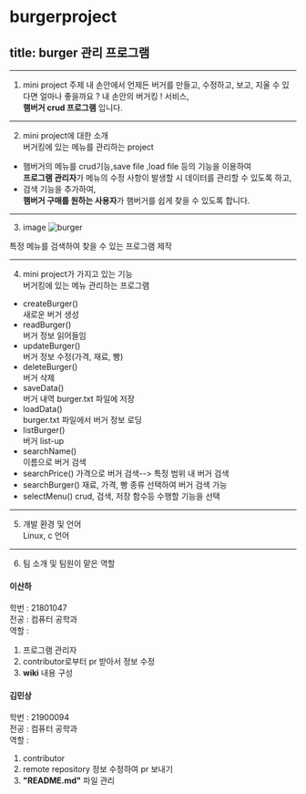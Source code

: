 # burgerproject
## title: burger 관리 프로그램
___
1. mini project 주제
내 손안에서 언제든 버거를 만들고, 수정하고, 보고, 지울 수 있다면 얼마나 좋을까요 ?
내 손안의 버거킹 ! 서비스,  
**햄버거 crud 프로그램**  입니다.
___
2. mini project에 대한 소개  
버거킹에 있는 메뉴를 관리하는 project   
+ 햄버거의 메뉴를 crud기능,save file ,load file 등의 기능을 이용하여     
**프로그램 관리자**가 메뉴의 수정 사항이 발생할 시 데이터를 관리할 수 있도록 하고,  
+ 검색 기능을 추가하여,  
**햄버거 구매를 원하는 사용자**가 햄버거를 쉽게 찾을 수 있도록 합니다.  
___
3. image 
 ![burger](https://user-images.githubusercontent.com/48049882/166153412-6b89246b-c449-4f38-b82e-894a4db9d244.jpg)

특정 메뉴를 검색하여 찾을 수 있는 프로그램 제작

___
4. mini project가 가지고 있는 기능  
버거킹에 있는 메뉴 관리하는 프로그램  
* createBurger()  
  새로운 버거 생성
* readBurger()  
  버거 정보 읽어들임
* updateBurger()   
  버거 정보 수정(가격, 재료, 빵)  
* deleteBurger()  
   버거 삭제
* saveData()  
  버거 내역 burger.txt 파일에 저장 
* loadData()  
  burger.txt 파일에서 버거 정보 로딩  
* listBurger()  
  버거 list-up 
* searchName()  
  이름으로 버거 검색  
* searchPrice() 
  가격으로 버거 검색--> 특정 범위 내 버거 검색  
* searchBurger() 
  재료, 가격, 빵 종류 선택하여 버거 검색 가능  
* selectMenu() 
  crud, 검색, 저장 함수등 수행할 기능을 선택   

___
5. 개발 환경 및 언어  
 Linux, c 언어  
___
6. 팀 소개 및 팀원이 맡은 역할  
 #### 이산하 ####  
학번 :  21801047  
전공 :  컴퓨터 공학과   
역할 :    
1. 프로그램 관리자  
2. contributor로부터 pr 받아서 정보 수정
3. **wiki** 내용 구성
       
 #### 김민상 ####
학번 :  21900094  
전공 :  컴퓨터 공학과   
역할 :  
1. contributor   
2. remote repository 정보 수정하여 pr 보내기  
3. **"README.md"** 파일 관리

